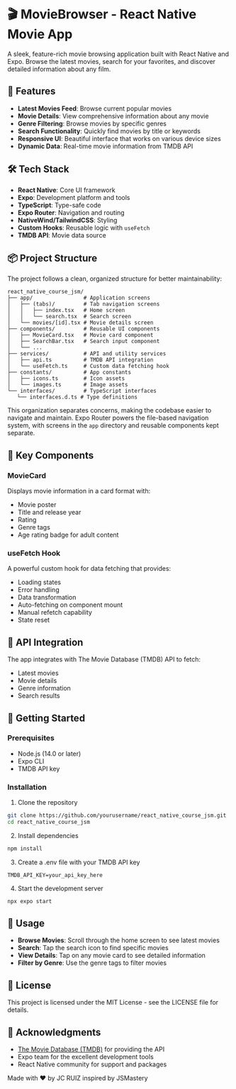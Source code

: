 # 🎬 MovieBrowser - React Native Movie App

A sleek, feature-rich movie browsing application built with React Native and Expo. Browse the latest movies, search for your favorites, and discover detailed information about any film.

## 📱 Features

- **Latest Movies Feed**: Browse current popular movies
- **Movie Details**: View comprehensive information about any movie
- **Genre Filtering**: Browse movies by specific genres
- **Search Functionality**: Quickly find movies by title or keywords
- **Responsive UI**: Beautiful interface that works on various device sizes
- **Dynamic Data**: Real-time movie information from TMDB API

## 🛠️ Tech Stack

- **React Native**: Core UI framework
- **Expo**: Development platform and tools
- **TypeScript**: Type-safe code
- **Expo Router**: Navigation and routing
- **NativeWind/TailwindCSS**: Styling
- **Custom Hooks**: Reusable logic with `useFetch`
- **TMDB API**: Movie data source

## 📦 Project Structure

The project follows a clean, organized structure for better maintainability:

```
react_native_course_jsm/
├── app/                # Application screens
│   ├── (tabs)/         # Tab navigation screens
│   │   ├── index.tsx   # Home screen
│   │   └── search.tsx  # Search screen
│   └── movies/[id].tsx # Movie details screen
├── components/         # Reusable UI components
│   ├── MovieCard.tsx   # Movie card component
│   ├── SearchBar.tsx   # Search input component
│   └── ...
├── services/           # API and utility services
│   ├── api.ts          # TMDB API integration
│   └── useFetch.ts     # Custom data fetching hook
├── constants/          # App constants
│   ├── icons.ts        # Icon assets
│   └── images.ts       # Image assets
└── interfaces/         # TypeScript interfaces
   └── interfaces.d.ts # Type definitions
```

This organization separates concerns, making the codebase easier to navigate and maintain. Expo Router powers the file-based navigation system, with screens in the `app` directory and reusable components kept separate.

## 🚀 Key Components

### MovieCard

Displays movie information in a card format with:
- Movie poster
- Title and release year
- Rating
- Genre tags
- Age rating badge for adult content

### useFetch Hook

A powerful custom hook for data fetching that provides:
- Loading states
- Error handling
- Data transformation
- Auto-fetching on component mount
- Manual refetch capability
- State reset

## 🔧 API Integration

The app integrates with The Movie Database (TMDB) API to fetch:
- Latest movies
- Movie details
- Genre information
- Search results

## 📝 Getting Started

### Prerequisites

- Node.js (14.0 or later)
- Expo CLI
- TMDB API key

### Installation

1. Clone the repository
```bash
git clone https://github.com/yourusername/react_native_course_jsm.git
cd react_native_course_jsm
```

2. Install dependencies
```bash
npm install
```

3. Create a .env file with your TMDB API key
```
TMDB_API_KEY=your_api_key_here
```

4. Start the development server
```bash
npx expo start
```

## 📱 Usage

- **Browse Movies**: Scroll through the home screen to see latest movies
- **Search**: Tap the search icon to find specific movies
- **View Details**: Tap on any movie card to see detailed information
- **Filter by Genre**: Use the genre tags to filter movies

## 📄 License

This project is licensed under the MIT License - see the LICENSE file for details.

## 🙏 Acknowledgments

- [The Movie Database (TMDB)](https://www.themoviedb.org/) for providing the API
- Expo team for the excellent development tools
- React Native community for support and packages

Made with ❤️ by JC RUIZ inspired by JSMastery
